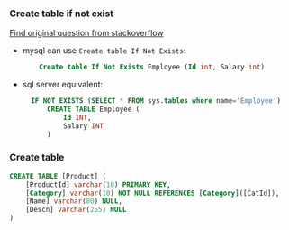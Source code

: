 
### Create table if not exist

[Find original question from stackoverflow](https://stackoverflow.com/questions/6520999/create-table-if-not-exists-equivalent-in-sql-server)

* mysql can use `Create table If Not Exists`:
    ```sql
        Create table If Not Exists Employee (Id int, Salary int)
    ```

* sql server equivalent:
  ```sql
    IF NOT EXISTS (SELECT * FROM sys.tables where name='Employee')
        CREATE TABLE Employee (
            Id INT,
            Salary INT
        )
  ```

### Create table

```sql
CREATE TABLE [Product] (
    [ProductId] varchar(10) PRIMARY KEY,
    [Category] varchar(10) NOT NULL REFERENCES [Category]([CatId]),
    [Name] varchar(80) NULL,
    [Descn] varchar(255) NULL
)
```
